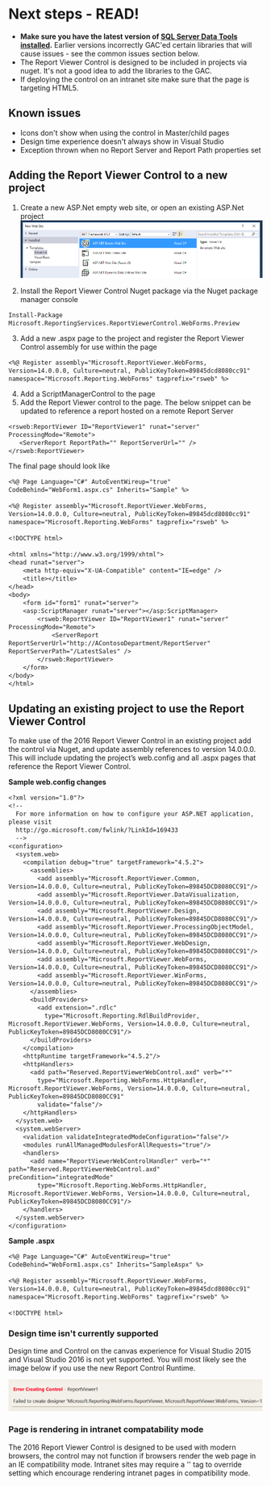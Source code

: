 # Next steps - READ!

* **Make sure you have the latest version of [SQL Server Data Tools installed](https://msdn.microsoft.com/en-us/mt186501).** Earlier versions incorrectly GAC'ed certain libraries that will cause issues - see the common issues section  below.
* The Report Viewer Control is designed to be included in projects via nuget. It's not a good idea to add the libraries to the GAC.
* If deploying the control on an intranet site make sure that the page is targeting HTML5.

## Known issues

* Icons don't show when using the control in Master/child pages
* Design time experience doesn't always show in Visual Studio
* Exception thrown when no Report Server and Report Path properties set

## Adding the Report Viewer Control to a new project

1. Create a new ASP.Net empty web site, or open an existing ASP.Net project 
![New web project](Get-Started-With-RVC/NewAspWebSite.png)

2. Install the Report Viewer Control Nuget package via the Nuget package manager console
```
Install-Package Microsoft.ReportingServices.ReportViewerControl.WebForms.Preview
```
3. Add a new .aspx page to the project and register the Report Viewer Control assembly for use within the page
```
<%@ Register assembly="Microsoft.ReportViewer.WebForms, Version=14.0.0.0, Culture=neutral, PublicKeyToken=89845dcd8080cc91" namespace="Microsoft.Reporting.WebForms" tagprefix="rsweb" %>
```
4. Add a ScriptManagerControl to the page
5. Add the Report Viewer control to the page. The below snippet can be updated to reference a report hosted on a remote Report Server
```
<rsweb:ReportViewer ID="ReportViewer1" runat="server" ProcessingMode="Remote">
   <ServerReport ReportPath="" ReportServerUrl="" />
</rsweb:ReportViewer>
```

The final page should look like
```
<%@ Page Language="C#" AutoEventWireup="true" CodeBehind="WebForm1.aspx.cs" Inherits="Sample" %>

<%@ Register assembly="Microsoft.ReportViewer.WebForms, Version=14.0.0.0, Culture=neutral, PublicKeyToken=89845dcd8080cc91" namespace="Microsoft.Reporting.WebForms" tagprefix="rsweb" %>

<!DOCTYPE html>

<html xmlns="http://www.w3.org/1999/xhtml">
<head runat="server">
    <meta http-equiv="X-UA-Compatible" content="IE=edge" /> 
    <title></title>
</head>
<body>
    <form id="form1" runat="server">
    <asp:ScriptManager runat="server"></asp:ScriptManager>        
        <rsweb:ReportViewer ID="ReportViewer1" runat="server" ProcessingMode="Remote">
            <ServerReport ReportServerUrl="http://AContosoDepartment/ReportServer" ReportServerPath="/LatestSales" />
        </rsweb:ReportViewer>
    </form>
</body>
</html>
```

## Updating an existing project to use the Report Viewer Control

To make use of the 2016 Report Viewer Control in an existing project add the control via Nuget, and update assembly references to version 14.0.0.0. This will include updating the project’s web.config and all .aspx pages that reference the Report Viewer Control.

**Sample web.config changes**

```
<?xml version="1.0"?>
<!--
  For more information on how to configure your ASP.NET application, please visit
  http://go.microsoft.com/fwlink/?LinkId=169433
  -->
<configuration>
  <system.web>
    <compilation debug="true" targetFramework="4.5.2">
      <assemblies>
        <add assembly="Microsoft.ReportViewer.Common, Version=14.0.0.0, Culture=neutral, PublicKeyToken=89845DCD8080CC91"/>
        <add assembly="Microsoft.ReportViewer.DataVisualization, Version=14.0.0.0, Culture=neutral, PublicKeyToken=89845DCD8080CC91"/>
        <add assembly="Microsoft.ReportViewer.Design, Version=14.0.0.0, Culture=neutral, PublicKeyToken=89845DCD8080CC91"/>
        <add assembly="Microsoft.ReportViewer.ProcessingObjectModel, Version=14.0.0.0, Culture=neutral, PublicKeyToken=89845DCD8080CC91"/>
        <add assembly="Microsoft.ReportViewer.WebDesign, Version=14.0.0.0, Culture=neutral, PublicKeyToken=89845DCD8080CC91"/>
        <add assembly="Microsoft.ReportViewer.WebForms, Version=14.0.0.0, Culture=neutral, PublicKeyToken=89845DCD8080CC91"/>
        <add assembly="Microsoft.ReportViewer.WinForms, Version=14.0.0.0, Culture=neutral, PublicKeyToken=89845DCD8080CC91"/>
      </assemblies>
      <buildProviders>
        <add extension=".rdlc"
          type="Microsoft.Reporting.RdlBuildProvider, Microsoft.ReportViewer.WebForms, Version=14.0.0.0, Culture=neutral, PublicKeyToken=89845DCD8080CC91"/>
      </buildProviders>
    </compilation>
    <httpRuntime targetFramework="4.5.2"/>
    <httpHandlers>
      <add path="Reserved.ReportViewerWebControl.axd" verb="*"
        type="Microsoft.Reporting.WebForms.HttpHandler, Microsoft.ReportViewer.WebForms, Version=14.0.0.0, Culture=neutral, PublicKeyToken=89845DCD8080CC91"
        validate="false"/>
    </httpHandlers>
  </system.web>
  <system.webServer>
    <validation validateIntegratedModeConfiguration="false"/>
    <modules runAllManagedModulesForAllRequests="true"/>
    <handlers>
      <add name="ReportViewerWebControlHandler" verb="*" path="Reserved.ReportViewerWebControl.axd" preCondition="integratedMode"
        type="Microsoft.Reporting.WebForms.HttpHandler, Microsoft.ReportViewer.WebForms, Version=14.0.0.0, Culture=neutral, PublicKeyToken=89845DCD8080CC91"/>
    </handlers>
  </system.webServer>
</configuration>
```

**Sample .aspx**

```
<%@ Page Language="C#" AutoEventWireup="true" CodeBehind="WebForm1.aspx.cs" Inherits="SampleAspx" %>

<%@ Register assembly="Microsoft.ReportViewer.WebForms, Version=14.0.0.0, Culture=neutral, PublicKeyToken=89845dcd8080cc91" namespace="Microsoft.Reporting.WebForms" tagprefix="rsweb" %>

<!DOCTYPE html>
```


### Design time isn't currently supported

Design time and Control on the canvas experience for Visual Studio 2015 and Visual Studio 2016 is not yet supported. You will most likely see the image below if you use the new Report Control Runtime.

![Error creating control](Get-Started-With-RVC/ErrorCreatingControl.png)

### Page is rendering in intranet compatability mode

The 2016 Report Viewer Control is designed to be used with modern browsers, the control may not function if browsers render the web page in an IE compatibility mode. Intranet sites may require a '<meta http-equiv="X-UA-Compatible" content="IE=edge" />' tag to override setting which encourage rendering intranet pages in compatibility mode.
